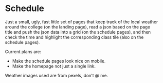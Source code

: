 # Schedule

Just a small, ugly, fast little set of pages that keep track of the local weather around the college (on the landing page), read a json based on the page title and push the json data into a grid (on the schedule pages), and then check the time and highlight the corresponding class tile (also on the schedule pages). 

Current plans are: 
  - Make the schedule pages look nice on mobile.
  - Make the homepage not just a single link.

Weather images used are from pexels, don't @ me.
